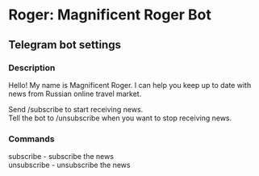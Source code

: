 Roger: Magnificent Roger Bot
============================

## Telegram bot settings

### Description
Hello! My name is Magnificent Roger.
I can help you keep up to date with news from Russian online travel market.

Send /subscribe to start receiving news.  
Tell the bot to /unsubscribe when you want to stop receiving news.


### Commands
subscribe - subscribe the news  
unsubscribe - unsubscribe the news
